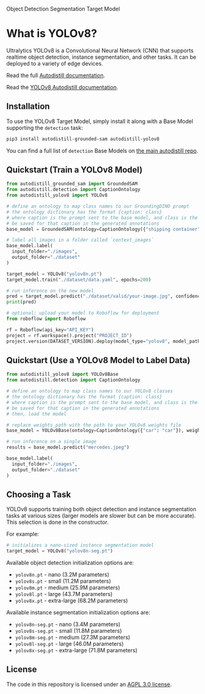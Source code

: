 <span class="cls-button">Object Detection</span>
<span class="sm-button">Segmentation</span>
<span class="tm-button">Target Model</span>

# What is YOLOv8?

Ultralytics YOLOv8 is a Convolutional Neural Network (CNN) that supports realtime object detection, instance segmentation, and other tasks. It can be deployed to a variety of edge devices.

Read the full [Autodistill documentation](https://autodistill.github.io/autodistill/).

Read the [YOLOv8 Autodistill documentation](https://autodistill.github.io/autodistill/target_models/yolov8/).

## Installation

To use the YOLOv8 Target Model, simply install it along with a Base Model supporting the `detection` task:

```bash
pip3 install autodistill-grounded-sam autodistill-yolov8
```

You can find a full list of `detection` Base Models on [the main autodistill repo](https://github.com/autodistill/autodistill).

## Quickstart (Train a YOLOv8 Model)

```python
from autodistill_grounded_sam import GroundedSAM
from autodistill.detection import CaptionOntology
from autodistill_yolov8 import YOLOv8

# define an ontology to map class names to our GroundingDINO prompt
# the ontology dictionary has the format {caption: class}
# where caption is the prompt sent to the base model, and class is the label that will
# be saved for that caption in the generated annotations
base_model = GroundedSAM(ontology=CaptionOntology({"shipping container": "container"}))

# label all images in a folder called `context_images`
base_model.label(
  input_folder="./images",
  output_folder="./dataset"
)

target_model = YOLOv8("yolov8n.pt")
target_model.train("./dataset/data.yaml", epochs=200)

# run inference on the new model
pred = target_model.predict("./dataset/valid/your-image.jpg", confidence=0.5)
print(pred)

# optional: upload your model to Roboflow for deployment
from roboflow import Roboflow

rf = Roboflow(api_key="API_KEY")
project = rf.workspace().project("PROJECT_ID")
project.version(DATASET_VERSION).deploy(model_type="yolov8", model_path=f"./runs/detect/train/")
```

## Quickstart (Use a YOLOv8 Model to Label Data)

```python
from autodistill_yolov8 import YOLOv8Base
from autodistill.detection import CaptionOntology

# define an ontology to map class names to our YOLOv8 classes
# the ontology dictionary has the format {caption: class}
# where caption is the prompt sent to the base model, and class is the label that will
# be saved for that caption in the generated annotations
# then, load the model

# replace weights_path with the path to your YOLOv8 weights file
base_model = YOLOv8Base(ontology=CaptionOntology({"car": "car"}), weights_path="yolov5s.pt")

# run inference on a single image
results = base_model.predict("mercedes.jpeg")

base_model.label(
  input_folder="./images",
  output_folder="./dataset"
)
```

## Choosing a Task

YOLOv8 supports training both object detection and instance segmentation tasks at various sizes (larger models are slower but can be more accurate). This selection is done in the constructor.

For example:
```python
# initializes a nano-sized instance segmentation model
target_model = YOLOv8("yolov8n-seg.pt")
```

Available object detection initialization options are:

* `yolov8n.pt` - nano (3.2M parameters)
* `yolov8s.pt` - small (11.2M parameters)
* `yolov8m.pt` - medium (25.9M parameters)
* `yolov8l.pt` - large (43.7M parameters)
* `yolov8x.pt` - extra-large (68.2M parameters)

Available instance segmentation initialization options are:

* `yolov8n-seg.pt` - nano (3.4M parameters)
* `yolov8s-seg.pt` - small (11.8M parameters)
* `yolov8m-seg.pt` - medium (27.3M parameters)
* `yolov8l-seg.pt` - large (46.0M parameters)
* `yolov8x-seg.pt` - extra-large (71.8M parameters)

## License

The code in this repository is licensed under an [AGPL 3.0 license](https://github.com/autodistill/autodistill-yolov8/edit/main/LICENSE).